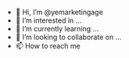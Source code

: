 - 👋 Hi, I’m @yemarketingage
- 👀 I’m interested in ...
- 🌱 I’m currently learning ...
- 💞️ I’m looking to collaborate on ...
- 📫 How to reach me

<!---
yemarketingage/yemarketingage is a ✨ special ✨ repository because its `README.md` (this file) appears on your GitHub profile.
You can click the Preview link to take a look at your changes.
--->

